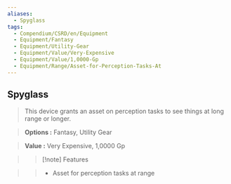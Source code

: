 ```yaml
---
aliases:
  - Spyglass
tags:
  - Compendium/CSRD/en/Equipment
  - Equipment/Fantasy
  - Equipment/Utility-Gear
  - Equipment/Value/Very-Expensive
  - Equipment/Value/1,0000-Gp
  - Equipment/Range/Asset-for-Perception-Tasks-At
---
```

  
    
## Spyglass    
    
>This device grants an asset on perception tasks to see things at long range or longer.    
> **Options :** Fantasy, Utility Gear    
> **Value :** Very Expensive, 1,0000 Gp    
>>[!note] Features    
>> - Asset for perception tasks at range